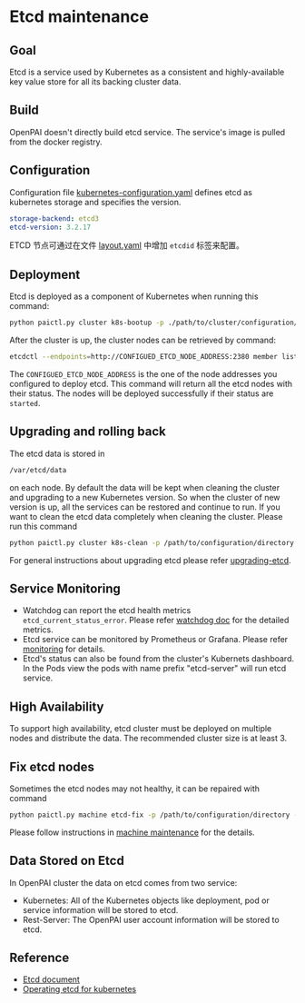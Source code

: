 # Etcd maintenance

## Goal

Etcd is a service used by Kubernetes as a consistent and highly-available key value store for all its backing cluster data.

## Build

OpenPAI doesn't directly build etcd service. The service's image is pulled from the docker registry.

## Configuration

Configuration file [kubernetes-configuration.yaml](../../examples/cluster-configuration/kubernetes-configuration.yaml) defines etcd as kubernetes storage and specifies the version.

```yaml
storage-backend: etcd3
etcd-version: 3.2.17
```

ETCD 节点可通过在文件 [layout.yaml](../../../examples/cluster-configuration/layout.yaml) 中增加 `etcdid` 标签来配置。

## Deployment

Etcd is deployed as a component of Kubernetes when running this command:

```bash
python paictl.py cluster k8s-bootup -p ./path/to/cluster/configuration/dir
```

After the cluster is up, the cluster nodes can be retrieved by command:

```bash
etcdctl --endpoints=http://CONFIGUED_ETCD_NODE_ADDRESS:2380 member list
```

The `CONFIGUED_ETCD_NODE_ADDRESS` is the one of the node addresses you configured to deploy etcd. This command will return all the etcd nodes with their status. The nodes will be deployed successfully if their status are `started`.

## Upgrading and rolling back

The etcd data is stored in

```bash
/var/etcd/data
```

on each node. By default the data will be kept when cleaning the cluster and upgrading to a new Kubernetes version. So when the cluster of new version is up, all the services can be restored and continue to run. If you want to clean the etcd data completely when cleaning the cluster. Please run this command

```bash
python paictl.py cluster k8s-clean -p /path/to/configuration/directory -f
```

For general instructions about upgrading etcd please refer [upgrading-etcd](https://kubernetes.io/docs/tasks/administer-cluster/configure-upgrade-etcd/#upgrading-and-rolling-back-etcd-clusters).

## Service Monitoring

- Watchdog can report the etcd health metrics `etcd_current_status_error`. Please refer [watchdog doc](../alerting/watchdog-metrics.md) for the detailed metrics.
- Etcd service can be monitored by Prometheus or Grafana. Please refer [monitoring](https://coreos.com/etcd/docs/latest/op-guide/monitoring.html) for details.
- Etcd's status can also be found from the cluster's Kubernets dashboard. In the Pods view the pods with name prefix "etcd-server" will run etcd service.

## High Availability

To support high availability, etcd cluster must be deployed on multiple nodes and distribute the data. The recommended cluster size is at least 3.

## Fix etcd nodes

Sometimes the etcd nodes may not healthy, it can be repaired with command

```bash
python paictl.py machine etcd-fix -p /path/to/configuration/directory -l /path/to/your/errornodelist.yaml
```

Please follow instructions in [machine maintenance](../paictl/paictl-manual.md#Machine) for the details.

## Data Stored on Etcd

In OpenPAI cluster the data on etcd comes from two service:

- Kubernetes: All of the Kubernetes objects like deployment, pod or service information will be stored to etcd.
- Rest-Server: The OpenPAI user account information will be stored to etcd.

## Reference

- [Etcd document](https://coreos.com/etcd/docs/latest/docs.html#documentation)
- [Operating etcd for kubernetes](https://kubernetes.io/docs/tasks/administer-cluster/configure-upgrade-etcd/)